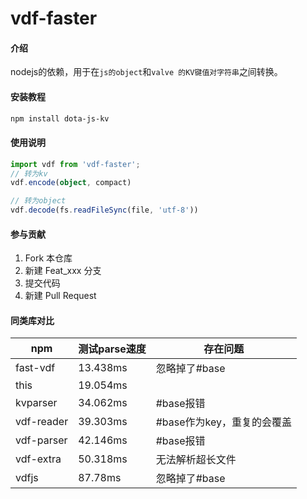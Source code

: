 # vdf-faster

#### 介绍
nodejs的依赖，用于在`js的object`和`valve 的KV键值对字符串`之间转换。


#### 安装教程

```bash
npm install dota-js-kv
```


#### 使用说明

```ts
import vdf from 'vdf-faster';
// 转为kv
vdf.encode(object, compact)

// 转为object
vdf.decode(fs.readFileSync(file, 'utf-8'))
```

#### 参与贡献

1.  Fork 本仓库
2.  新建 Feat_xxx 分支
3.  提交代码
4.  新建 Pull Request


#### 同类库对比

 | npm | 测试parse速度 | 存在问题 |
 | ---| ---|---|
 | fast-vdf | 13.438ms | 忽略掉了#base
 | this | 19.054ms |
 | kvparser | 34.062ms | #base报错
 | vdf-reader | 39.303ms | #base作为key，重复的会覆盖
 | vdf-parser | 42.146ms | #base报错
 | vdf-extra |  50.318ms | 无法解析超长文件
 | vdfjs |  87.78ms | 忽略掉了#base
